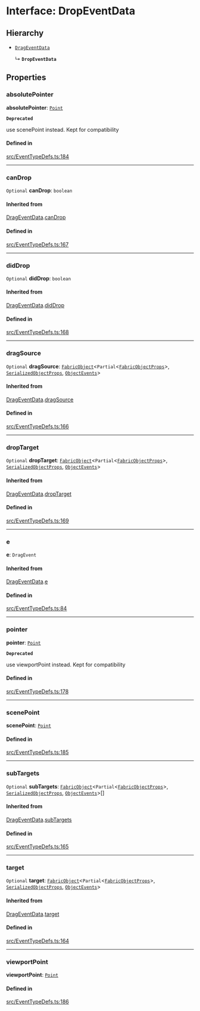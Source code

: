 # Interface: DropEventData

## Hierarchy

- [`DragEventData`](/apidocs/interfaces/DragEventData.md)

  ↳ **`DropEventData`**

## Properties

### absolutePointer

 **absolutePointer**: [`Point`](/apidocs/classes/Point.md)

**`Deprecated`**

use scenePoint instead.
Kept for compatibility

#### Defined in

[src/EventTypeDefs.ts:184](https://github.com/fabricjs/fabric.js/blob/078809453/src/EventTypeDefs.ts#L184)

___

### canDrop

 `Optional` **canDrop**: `boolean`

#### Inherited from

[DragEventData](/apidocs/interfaces/DragEventData.md).[canDrop](/apidocs/interfaces/DragEventData.md#candrop)

#### Defined in

[src/EventTypeDefs.ts:167](https://github.com/fabricjs/fabric.js/blob/078809453/src/EventTypeDefs.ts#L167)

___

### didDrop

 `Optional` **didDrop**: `boolean`

#### Inherited from

[DragEventData](/apidocs/interfaces/DragEventData.md).[didDrop](/apidocs/interfaces/DragEventData.md#diddrop)

#### Defined in

[src/EventTypeDefs.ts:168](https://github.com/fabricjs/fabric.js/blob/078809453/src/EventTypeDefs.ts#L168)

___

### dragSource

 `Optional` **dragSource**: [`FabricObject`](/apidocs/classes/FabricObject.md)\<`Partial`\<[`FabricObjectProps`](/apidocs/interfaces/FabricObjectProps.md)\>, [`SerializedObjectProps`](/apidocs/interfaces/SerializedObjectProps.md), [`ObjectEvents`](/apidocs/interfaces/ObjectEvents.md)\>

#### Inherited from

[DragEventData](/apidocs/interfaces/DragEventData.md).[dragSource](/apidocs/interfaces/DragEventData.md#dragsource)

#### Defined in

[src/EventTypeDefs.ts:166](https://github.com/fabricjs/fabric.js/blob/078809453/src/EventTypeDefs.ts#L166)

___

### dropTarget

 `Optional` **dropTarget**: [`FabricObject`](/apidocs/classes/FabricObject.md)\<`Partial`\<[`FabricObjectProps`](/apidocs/interfaces/FabricObjectProps.md)\>, [`SerializedObjectProps`](/apidocs/interfaces/SerializedObjectProps.md), [`ObjectEvents`](/apidocs/interfaces/ObjectEvents.md)\>

#### Inherited from

[DragEventData](/apidocs/interfaces/DragEventData.md).[dropTarget](/apidocs/interfaces/DragEventData.md#droptarget)

#### Defined in

[src/EventTypeDefs.ts:169](https://github.com/fabricjs/fabric.js/blob/078809453/src/EventTypeDefs.ts#L169)

___

### e

 **e**: `DragEvent`

#### Inherited from

[DragEventData](/apidocs/interfaces/DragEventData.md).[e](/apidocs/interfaces/DragEventData.md#e)

#### Defined in

[src/EventTypeDefs.ts:84](https://github.com/fabricjs/fabric.js/blob/078809453/src/EventTypeDefs.ts#L84)

___

### pointer

 **pointer**: [`Point`](/apidocs/classes/Point.md)

**`Deprecated`**

use viewportPoint instead.
Kept for compatibility

#### Defined in

[src/EventTypeDefs.ts:178](https://github.com/fabricjs/fabric.js/blob/078809453/src/EventTypeDefs.ts#L178)

___

### scenePoint

 **scenePoint**: [`Point`](/apidocs/classes/Point.md)

#### Defined in

[src/EventTypeDefs.ts:185](https://github.com/fabricjs/fabric.js/blob/078809453/src/EventTypeDefs.ts#L185)

___

### subTargets

 `Optional` **subTargets**: [`FabricObject`](/apidocs/classes/FabricObject.md)\<`Partial`\<[`FabricObjectProps`](/apidocs/interfaces/FabricObjectProps.md)\>, [`SerializedObjectProps`](/apidocs/interfaces/SerializedObjectProps.md), [`ObjectEvents`](/apidocs/interfaces/ObjectEvents.md)\>[]

#### Inherited from

[DragEventData](/apidocs/interfaces/DragEventData.md).[subTargets](/apidocs/interfaces/DragEventData.md#subtargets)

#### Defined in

[src/EventTypeDefs.ts:165](https://github.com/fabricjs/fabric.js/blob/078809453/src/EventTypeDefs.ts#L165)

___

### target

 `Optional` **target**: [`FabricObject`](/apidocs/classes/FabricObject.md)\<`Partial`\<[`FabricObjectProps`](/apidocs/interfaces/FabricObjectProps.md)\>, [`SerializedObjectProps`](/apidocs/interfaces/SerializedObjectProps.md), [`ObjectEvents`](/apidocs/interfaces/ObjectEvents.md)\>

#### Inherited from

[DragEventData](/apidocs/interfaces/DragEventData.md).[target](/apidocs/interfaces/DragEventData.md#target)

#### Defined in

[src/EventTypeDefs.ts:164](https://github.com/fabricjs/fabric.js/blob/078809453/src/EventTypeDefs.ts#L164)

___

### viewportPoint

 **viewportPoint**: [`Point`](/apidocs/classes/Point.md)

#### Defined in

[src/EventTypeDefs.ts:186](https://github.com/fabricjs/fabric.js/blob/078809453/src/EventTypeDefs.ts#L186)
